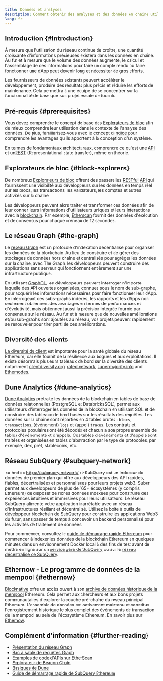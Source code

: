 ```yaml
---
title: Données et analyses
description: Comment obtenir des analyses et des données en chaîne utiles pour vos dApps
lang: fr
---
```


## Introduction {#Introduction}

À mesure que l'utilisation du réseau continue de croître, une quantité croissante d'informations précieuses existera dans les données en chaîne. Au fur et à mesure que le volume des données augmente, le calcul et l'assemblage de ces informations pour faire un compte rendu ou faire fonctionner une dApp peut devenir long et nécessiter de gros efforts.

Les fournisseurs de données existants peuvent accélérer le développement, produire des résultats plus précis et réduire les efforts de maintenance. Cela permettra à une équipe de se concentrer sur la fonctionnalité de base que son projet essaie de fournir.

## Pré-requis {#prerequisites}

Vous devez comprendre le concept de base des [Explorateurs de bloc](/developers/docs/data-and-analytics/block-explorers/) afin de mieux comprendre leur utilisation dans le contexte de l'analyse des données. De plus, familiarisez-vous avec le concept d'[indice](/glossary/#index) pour comprendre les avantages qu'ils apportent à la conception d'un système.

En termes de fondamentaux architecturaux, comprendre ce qu'est une [API](https://www.wikipedia.org/wiki/API) et un[REST](https://www.wikipedia.org/wiki/Representational_state_transfer) (Representational state transfer), même en théorie.

## Explorateurs de bloc {#block-explorers}

De nombreux [Explorateurs de bloc](/developers/docs/data-and-analytics/block-explorers/) offrent des passerelles [RESTful](https://www.wikipedia.org/wiki/Representational_state_transfer) [API](https://www.wikipedia.org/wiki/API) qui fournissent une visibilité aux développeurs sur les données en temps réel sur les blocs, les transactions, les validateurs, les comptes et autres activités sur la chaîne.

Les développeurs peuvent alors traiter et transformer ces données afin de leur donner leurs informations d'utilisateurs uniques et leurs interactions avec la [blockchain](/glossary/#blockchain). Par exemple, [Etherscan](https://etherscan.io) fournit des données d'exécution et de consensus pour chaque créneau de 12 secondes.

## Le réseau Graph {#the-graph}

Le [réseau Graph](https://thegraph.com/) est un protocole d'indexation décentralisé pour organiser les données de la blockchain. Au lieu de construire et de gérer des stockages de données hors chaîne et centralisés pour agréger les données sur la chaîne, avec The Graph, les développeurs peuvent construire des applications sans serveur qui fonctionnent entièrement sur une infrastructure publique.

En utilisant [GraphQL](https://graphql.org/), les développeurs peuvent interroger n'importe laquelle des API ouvertes organisées, connues sous le nom de sub-graphe, pour acquérir les informations nécessaires pour faire fonctionner leur dApp. En interrogeant ces subs-graphs indexés, les rapports et les dApps non seulement obtiennent des avantages en termes de performances et d'évolutivité, mais obtiennent aussi la précision intégrée fournie par consensus sur le réseau. Au fur et à mesure que de nouvelles améliorations et/ou sub-graphs sont ajoutées au réseau, vos projets peuvent rapidement se renouveler pour tirer parti de ces améliorations.

## Diversité des clients

[La diversité du client](/developers/docs/nodes-and-clients/client-diversity/) est importante pour la santé globale du réseau Ethereum, car elle fournit de la résilience aux bogues et aux exploitations. Il existe désormais plusieurs tableaux de bord sur la diversité des clients, notamment [clientdiversity.org](https://clientdiversity.org/), [rated.network](https://www.rated.network), [supermajority.info](https://supermajority.info//) and [Ethernodes](https://ethernodes.org/).

## Dune Analytics {#dune-analytics}

[Dune Analytics](https://dune.com/) prétraite les données de la blockchain en tables de base de données relationnelles (PostgreSQL et DatabricksSQL), permet aux utilisateurs d'interroger les données de la blockchain en utilisant SQL et de construire des tableaux de bord basés sur les résultats des requêtes. Les données sur la chaîne sont réparties en 4 tables brutes : `blocs`, `transactions`, (événement) `logs` et (appel) `traces`. Les contrats et protocoles populaires ont été décodés et chacun a son propre ensemble de tables d'événements et d'appels. Ces tables d'événements et d'appels sont traitées et organisées en tables d'abstraction par le type de protocoles, par exemple, dex, prêt, stablecoins, etc.

## Réseau SubQuery {#subquery-network}

<a href=« https://subquery.network/ »>SubQuery</a> est un indexeur de données de premier plan qui offre aux développeurs des API rapides, fiables, décentralisées et personnalisées pour leurs projets web3. Suber permet aux développeurs de plus de 165+ écosystèmes (y compris Ethereum) de disposer de riches données indexées pour construire des expériences intuitives et immersives pour leurs utilisateurs. Le réseau SubQuery alimente votre application inarrêtable avec un réseau d'infrastructures résiliant et décentralisé. Utilisez la boite à outils de développeur blockchain de SubQuery pour construire les applications Web3 du futur, sans passer de temps à concevoir un backend personnalisé pour les activités de traitement de données.

Pour commencer, consultez le [guide de démarrage rapide Ethereum](https://academy.subquery.network/quickstart/quickstart_chains/ethereum-gravatar.html) pour commencer à indexer les données de la blockchain Ethereum en quelques minutes dans un environnement Docker local à des fins de test avant de mettre en ligne sur un [service géré de SubQuery](https://managedservice.subquery.network/) ou sur le [réseau décentralisé de SubQuery](https://app.subquery.network/dashboard).

## Ethernow - Le programme de données de la mempool {#ethernow}
[Blocknative](https://www.blocknative.com/) offre un accès ouvert à son [archive de données historique de la mempool](https://www.ethernow.xyz/mempool-data-archive) Ethereum. Cela permet aux chercheurs et aux bons projets communautaires d'explorer la couche pré-chaîne du réseau principal Ethereum. L'ensemble de données est activement maintenu et constitue l'enregistrement historique le plus complet des événements de transaction de la mempool au sein de l'écosystème Ethereum. En savoir plus sur [Ethernow](https://www.ethernow.xyz/).

## Complément d'information {#further-reading}

- [Présentation du réseau Graph](https://thegraph.com/docs/en/about/network/)
- [Bac à sable de requêtes Graph](https://thegraph.com/explorer/subgraph/graphprotocol/graph-network-mainnet?version=current)
- [Examples de code d'APIs sur EtherScan](https://etherscan.io/apis#contracts)
- [Explorateur de Beacon Chain](https://beaconcha.in)
- [Basiques de Dune](https://docs.dune.com/#dune-basics)
- [Guide de démarrage rapide de SubQuery Ethereum](https://academy.subquery.network/indexer/quickstart/quickstart_chains/ethereum-gravatar.html)
